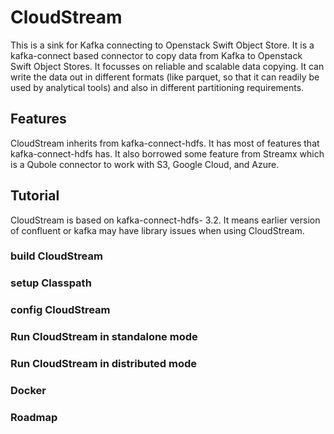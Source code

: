 # CloudStream
This is a sink for Kafka connecting to Openstack Swift Object Store. It is a kafka-connect based connector to copy data from Kafka to Openstack Swift Object Stores. It focusses on reliable and scalable data copying. It can write the data out in different formats (like parquet, so that it can readily be used by analytical tools) and also in different partitioning requirements.
## Features
CloudStream inherits from kafka-connect-hdfs. It has most of features that kafka-connect-hdfs has. It also borrowed some feature from Streamx which is a Qubole connector to work with S3, Google Cloud, and Azure.

## Tutorial 
CloudStream is based on kafka-connect-hdfs- 3.2. It means earlier version of confluent or kafka may have library issues when using CloudStream. 
### build CloudStream


### setup Classpath

### config CloudStream

### Run CloudStream in standalone mode

### Run CloudStream in distributed mode

### Docker

### Roadmap
